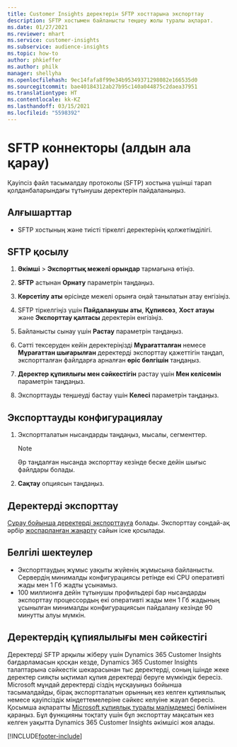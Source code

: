 ```yaml
---
title: Customer Insights деректерін SFTP хосттарына экспорттау
description: SFTP хостымен байланысты теңшеу жолы туралы ақпарат.
ms.date: 01/27/2021
ms.reviewer: mhart
ms.service: customer-insights
ms.subservice: audience-insights
ms.topic: how-to
author: phkieffer
ms.author: philk
manager: shellyha
ms.openlocfilehash: 9ec14fafa8f99e34b95349371298082e166535d0
ms.sourcegitcommit: bae40184312ab27b95c140a044875c2daea37951
ms.translationtype: HT
ms.contentlocale: kk-KZ
ms.lasthandoff: 03/15/2021
ms.locfileid: "5598392"
---
```

# <a name="connector-for-sftp-preview"></a>SFTP коннекторы (алдын ала қарау)

Қауіпсіз файл тасымалдау протоколы (SFTP) хостына үшінші тарап қолданбаларындағы тұтынушы деректерін пайдаланыңыз.

## <a name="prerequisites"></a>Алғышарттар

- SFTP хостының және тиісті тіркелгі деректерінің қолжетімділігі.

## <a name="connect-to-sftp"></a>SFTP қосылу

1. **Әкімші** > **Экспорттық межелі орындар** тармағына өтіңіз.

1. **SFTP** астынан **Орнату** параметрін таңдаңыз.

1. **Көрсетілу аты** өрісінде межелі орынға оңай танылатын атау енгізіңіз.

1. SFTP тіркелгіңіз үшін **Пайдаланушы аты**, **Құпиясөз**, **Хост атауы** және **Экспорттау қалтасы** деректерін енгізіңіз.

1. Байланысты сынау үшін **Растау** параметрін таңдаңыз.

1. Сәтті тексеруден кейін деректеріңізді **Мұрағатталған** немесе **Мұрағаттан шығарылған** деректерді экспорттау қажеттігін таңдап, экспортталған файлдарға арналған **өріс бөлгішін** таңдаңыз.

1. **Деректер құпиялығы мен сәйкестігін** растау үшін **Мен келісемін** параметрін таңдаңыз.

1. Экспорттауды теңшеуді бастау үшін **Келесі** параметрін таңдаңыз.

## <a name="configure-the-export"></a>Экспорттауды конфигурациялау

1. Экспортталатын нысандарды таңдаңыз, мысалы, сегменттер.

   > [!NOTE]
   > Әр таңдалған нысанда экспорттау кезінде беске дейін шығыс файлдары болады. 

1. **Сақтау** опциясын таңдаңыз.

## <a name="export-the-data"></a>Деректерді экспорттау

[Сұрау бойынша деректерді экспорттауға](export-destinations.md) болады. Экспорттау сондай-ақ әрбір [жоспарланған жаңарту](system.md#schedule-tab) сайын іске қосылады.

## <a name="known-limitations"></a>Белгілі шектеулер

- Экспорттаудың жұмыс уақыты жүйенің жұмысына байланысты. Сервердің минималды конфигурациясы ретінде екі CPU оперативті жады мен 1 Гб жадты ұсынамыз. 
- 100 миллионға дейін тұтынушы профильдері бар нысандарды экспорттау процессордың екі оперативті жады мен 1 Гб жадының ұсынылған минималды конфигурациясын пайдалану кезінде 90 минутты алуы мүмкін. 

## <a name="data-privacy-and-compliance"></a>Деректердің құпиялылығы мен сәйкестігі

Деректерді SFTP арқылы жіберу үшін Dynamics 365 Customer Insights бағдарламасын қосқан кезде, Dynamics 365 Customer Insights талаптарына сәйкестік шекарасынан тыс деректерді, соның ішінде жеке деректер сияқты ықтимал құпия деректерді беруге мүмкіндік бересіз. Microsoft мұндай деректерді сіздің нұсқауыңыз бойынша тасымалдайды, бірақ экспортталатын орынның кез келген құпиялылық немесе қауіпсіздік міндеттемелеріне сәйкес келуіне жауап бересіз. Қосымша ақпаратты [Microsoft құпиялық туралы мәлімдемесі](https://go.microsoft.com/fwlink/?linkid=396732) бөлімінен қараңыз.
Бұл функцияны тоқтату үшін бұл экспорттау мақсатын кез келген уақытта Dynamics 365 Customer Insights әкімшісі жоя алады.


[!INCLUDE[footer-include](../includes/footer-banner.md)]